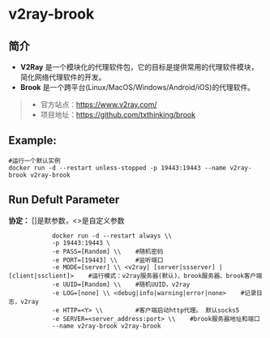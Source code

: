 v2ray-brook
===
## 简介
* **V2Ray** 是一个模块化的代理软件包，它的目标是提供常用的代理软件模块，简化网络代理软件的开发。
* **Brook** 是一个跨平台(Linux/MacOS/Windows/Android/iOS)的代理软件。
> * 官方站点：https://www.v2ray.com/
> * 项目地址：https://github.com/txthinking/brook


## Example:

    #运行一个默认实例
    docker run -d --restart unless-stopped -p 19443:19443 --name v2ray-brook v2ray-brook


## Run Defult Parameter
**协定：** []是默参数，<>是自定义参数

				docker run -d --restart always \\
				-p 19443:19443 \
				-e PASS=[Random] \\    #随机密码
				-e PORT=[19443] \\     #监听端口
				-e MODE=[server] \\ <v2ray| [server|ssserver] | [client|ssclient]>    #运行模式：v2ray服务器(默认)、brook服务器、brook客户端
				-e UUID=[Random] \\    #随机UUID，v2ray
				-e LOG=[none] \\ <debug|info|warning|error|none>    #记录日志，v2ray
				-e HTTP=<Y> \\         #客户端启动http代理。 默认socks5
				-e SERVER=<server_address:port> \\    #brook服务器地址和端口
				--name v2ray-brook v2ray-brook
